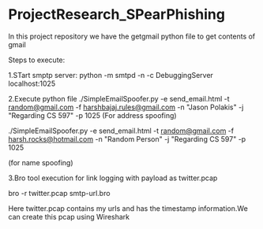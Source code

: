 # ProjectResearch_SPearPhishing



In this project repository we have the getgmail python file to get contents of gmail



Steps to execute:

1.STart smptp server:
python -m smtpd -n -c DebuggingServer localhost:1025

2.Execute python file 
./SimpleEmailSpoofer.py -e send_email.html -t random@gmail.com -f harshbajaj.rules@gmail.com -n "Jason Polakis" -j "Regarding CS 597" -p 1025
(For address spoofing)

./SimpleEmailSpoofer.py -e send_email.html -t random@gmail.com -f harsh.rocks@hotmail.com -n "Random  Person" -j "Regarding CS 597" -p 1025

(for name spoofing)

3.Bro tool execution for link logging with payload as twitter.pcap


bro -r twitter.pcap smtp-url.bro 


Here twitter.pcap contains my urls and has the timestamp information.We can create this pcap using Wireshark
